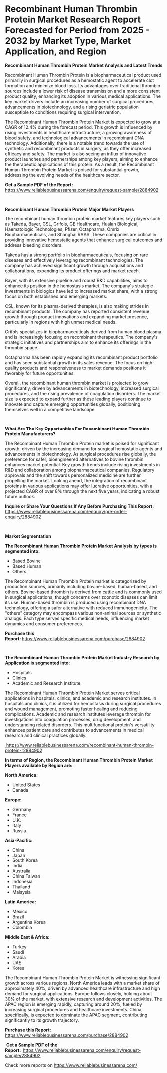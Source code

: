 <p><h1>Recombinant Human Thrombin Protein Market Research Report Forecasted for Period from 2025 -  2032 by Market Type, Market Application, and Region</h1></p><p><strong>Recombinant Human Thrombin Protein Market Analysis and Latest Trends</strong></p>
<p><p>Recombinant Human Thrombin Protein is a biopharmaceutical product used primarily in surgical procedures as a hemostatic agent to accelerate clot formation and minimize blood loss. Its advantages over traditional thrombin sources include a lower risk of disease transmission and a more consistent product quality, enhancing its adoption in various medical applications. The key market drivers include an increasing number of surgical procedures, advancements in biotechnology, and a rising geriatric population susceptible to conditions requiring surgical intervention.</p><p>The Recombinant Human Thrombin Protein Market is expected to grow at a CAGR of 12.4% during the forecast period. This growth is influenced by rising investments in healthcare infrastructure, a growing awareness of blood safety, and technological advancements in recombinant DNA technology. Additionally, there is a notable trend towards the use of synthetic and recombinant products in surgery, as they offer increased efficacy and safety. The market is also seeing an influx of innovative product launches and partnerships among key players, aiming to enhance the therapeutic applications of this protein. As a result, the Recombinant Human Thrombin Protein Market is poised for substantial growth, addressing the evolving needs of the healthcare sector.</p></p>
<p><strong>Get a Sample PDF of the Report:&nbsp;</strong> <a href="https://www.reliablebusinessarena.com/enquiry/request-sample/2884902?utm_campaign=2517&utm_medium=2&utm_source=Github&utm_content=ia&utm_term=13032025&utm_id=recombinant-human-thrombin-protein">https://www.reliablebusinessarena.com/enquiry/request-sample/2884902</a></p>
<p>&nbsp;</p>
<p><strong>Recombinant Human Thrombin Protein Major Market Players</strong></p>
<p><p>The recombinant human thrombin protein market features key players such as Takeda, Bayer, CSL, Grifols, GE Healthcare, Hualan Biological, Haematologic Technologies, Pfizer, Octapharma, Omrix Biopharmaceuticals, and Shanghai RAAS. These companies are critical in providing innovative hemostatic agents that enhance surgical outcomes and address bleeding disorders.</p><p>Takeda has a strong portfolio in biopharmaceuticals, focusing on rare diseases and effectively leveraging recombinant technologies. The company has achieved significant growth through acquisitions and collaborations, expanding its product offerings and market reach.</p><p>Bayer, with its extensive pipeline and robust R&D capabilities, aims to enhance its position in the hemostasis market. The company's strategic investments in biologics have led to increased market share, with a strong focus on both established and emerging markets.</p><p>CSL, known for its plasma-derived therapies, is also making strides in recombinant products. The company has reported consistent revenue growth through product innovations and expanding market presence, particularly in regions with high unmet medical needs.</p><p>Grifols specializes in biopharmaceuticals derived from human blood plasma and is increasingly focusing on recombinant therapeutics. The company's strategic initiatives and partnerships aim to enhance its offerings in the thrombin space.</p><p>Octapharma has been rapidly expanding its recombinant product portfolio and has seen substantial growth in its sales revenue. The focus on high-quality products and responsiveness to market demands positions it favorably for future opportunities.</p><p>Overall, the recombinant human thrombin market is projected to grow significantly, driven by advancements in biotechnology, increased surgical procedures, and the rising prevalence of coagulation disorders. The market size is expected to expand further as these leading players continue to innovate and capture emerging opportunities globally, positioning themselves well in a competitive landscape.</p></p>
<p>&nbsp;</p>
<p><strong>What Are The Key Opportunities For Recombinant Human Thrombin Protein Manufacturers?</strong></p>
<p><p>The Recombinant Human Thrombin Protein market is poised for significant growth, driven by the increasing demand for surgical hemostatic agents and advancements in biotechnology. As surgical procedures rise globally, the preference for safer, bioengineered alternatives to bovine thrombin enhances market potential. Key growth trends include rising investments in R&D and collaboration among biopharmaceutical companies. Regulatory approvals and the shift towards personalized medicine are further propelling the market. Looking ahead, the integration of recombinant proteins in various applications may offer lucrative opportunities, with a projected CAGR of over 8% through the next five years, indicating a robust future outlook.</p></p>
<p><strong>Inquire or Share Your Questions If Any Before Purchasing This Report:</strong> <a href="https://www.reliablebusinessarena.com/enquiry/pre-order-enquiry/2884902?utm_campaign=2517&utm_medium=2&utm_source=Github&utm_content=ia&utm_term=13032025&utm_id=recombinant-human-thrombin-protein">https://www.reliablebusinessarena.com/enquiry/pre-order-enquiry/2884902</a></p>
<p>&nbsp;</p>
<p><strong>Market Segmentation</strong></p>
<p><strong>The Recombinant Human Thrombin Protein Market Analysis by types is segmented into:</strong></p>
<p><ul><li>Based Bovine</li><li>Based Human</li><li>Others</li></ul></p>
<p><p>The Recombinant Human Thrombin Protein market is categorized by production sources, primarily including bovine-based, human-based, and others. Bovine-based thrombin is derived from cattle and is commonly used in surgical applications, though concerns over zoonotic diseases can limit its use. Human-based thrombin is produced using recombinant DNA technology, offering a safer alternative with reduced immunogenicity. The "others" category may encompass various non-animal sources or synthetic analogs. Each type serves specific medical needs, influencing market dynamics and consumer preferences.</p></p>
<p><strong>Purchase this Report:&nbsp;</strong><a href="https://www.reliablebusinessarena.com/purchase/2884902?utm_campaign=2517&utm_medium=2&utm_source=Github&utm_content=ia&utm_term=13032025&utm_id=recombinant-human-thrombin-protein">https://www.reliablebusinessarena.com/purchase/2884902</a></p>
<p>&nbsp;</p>
<p><strong>The Recombinant Human Thrombin Protein Market Industry Research by Application is segmented into:</strong></p>
<p><ul><li>Hospitals</li><li>Clinics</li><li>Academic and Research Institute</li></ul></p>
<p><p>The Recombinant Human Thrombin Protein Market serves critical applications in hospitals, clinics, and academic and research institutes. In hospitals and clinics, it is utilized for hemostasis during surgical procedures and wound management, promoting faster healing and reducing complications. Academic and research institutes leverage thrombin for investigations into coagulation processes, drug development, and understanding related disorders. This multifunctional protein's versatility enhances patient care and contributes to advancements in medical research and clinical practices globally.</p></p>
<p><a href="https://www.reliablebusinessarena.com/recombinant-human-thrombin-protein-r2884902?utm_campaign=2517&utm_medium=2&utm_source=Github&utm_content=ia&utm_term=13032025&utm_id=recombinant-human-thrombin-protein">&nbsp;https://www.reliablebusinessarena.com/recombinant-human-thrombin-protein-r2884902</a></p>
<p><strong>In terms of Region, the Recombinant Human Thrombin Protein Market Players available by Region are:</strong></p>
<p>
    <p> <strong> North America: </strong>
        <ul>
            <li>United States</li>
            <li>Canada</li>
        </ul>
        </p> 
    <p> <strong> Europe: </strong>
        <ul>
            <li>Germany</li>
            <li>France</li>
            <li>U.K.</li>
            <li>Italy</li>
            <li>Russia</li>
        </ul>
        </p> 
    <p> <strong> Asia-Pacific: </strong>
        <ul>
            <li>China</li>
            <li>Japan</li>
            <li>South Korea</li>
            <li>India</li>
            <li>Australia</li>
            <li>China Taiwan</li>
            <li>Indonesia</li>
            <li>Thailand</li>
            <li>Malaysia</li>
        </ul>
        </p> 
    <p> <strong> Latin America: </strong>
        <ul>
            <li>Mexico</li>
            <li>Brazil</li>
            <li>Argentina Korea</li>
            <li>Colombia</li>
        </ul>
        </p> 
    <p> <strong> Middle East & Africa: </strong>
        <ul>
            <li>Turkey</li>
            <li>Saudi</li>
            <li>Arabia</li>
            <li>UAE</li>
            <li>Korea</li>
        </ul>
    </p>
    </p>
<p><p>The Recombinant Human Thrombin Protein Market is witnessing significant growth across various regions. North America leads with a market share of approximately 40%, driven by advanced healthcare infrastructure and high demand for surgical applications. Europe follows closely, holding about 30% of the market, with extensive research and development activities. The APAC region is emerging rapidly, capturing around 20%, fueled by increasing surgical procedures and healthcare investments. China, specifically, is expected to dominate the APAC segment, contributing significantly to its growth trajectory.</p></p>
<p><strong>Purchase this Report: </strong><a href="https://www.reliablebusinessarena.com/purchase/2884902?utm_campaign=2517&utm_medium=2&utm_source=Github&utm_content=ia&utm_term=13032025&utm_id=recombinant-human-thrombin-protein">https://www.reliablebusinessarena.com/purchase/2884902</a></p>
<p>&nbsp;<strong>Get a Sample PDF of the Report:&nbsp;&nbsp;</strong><a href="https://www.reliablebusinessarena.com/enquiry/request-sample/2884902?utm_campaign=2517&utm_medium=2&utm_source=Github&utm_content=ia&utm_term=13032025&utm_id=recombinant-human-thrombin-protein">https://www.reliablebusinessarena.com/enquiry/request-sample/2884902</a></p>
<p><strong></strong></p>
<p>Check more reports on <a href="https://www.reliablebusinessarena.com/?utm_campaign=2517&utm_medium=2&utm_source=Github&utm_content=ia&utm_term=13032025&utm_id=recombinant-human-thrombin-protein">https://www.reliablebusinessarena.com/</a></p>